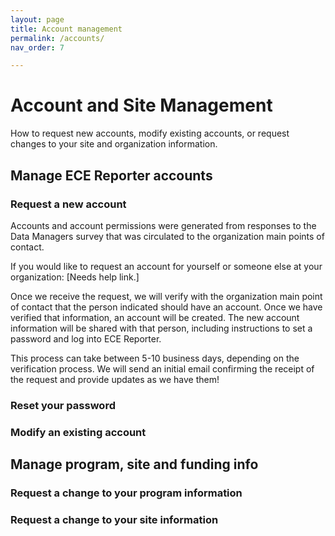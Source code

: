 ```yaml
---
layout: page
title: Account management
permalink: /accounts/
nav_order: 7

---
```


# Account and Site Management
How to request new accounts, modify existing accounts, or request changes to your site and organization information.


## Manage ECE Reporter accounts

### Request a new account
Accounts and account permissions were generated from responses to the Data Managers survey that was circulated to the organization main points of contact. 

If you would like to request an account for yourself or someone else at your organization:
[Needs help link.]

Once we receive the request, we will verify with the organization main point of contact that the person indicated should have an account. Once we have verified that information, an account will be created. The new account information will be shared with that person, including instructions to set a password and log into ECE Reporter. 

This process can take between 5-10 business days, depending on the verification process. We will send an initial email confirming the receipt of the request and provide updates as we have them!


### Reset your password

### Modify an existing account



## Manage program, site and funding info


### Request a change to your program information


### Request a change to your site information
